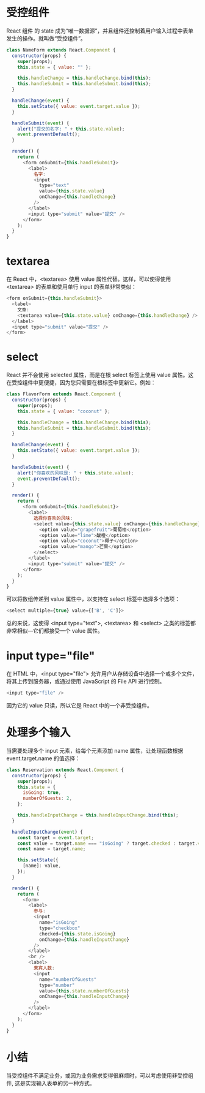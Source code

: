 # 受控组件

React 组件 的 state 成为“唯一数据源”，并且组件还控制着用户输入过程中表单发生的操作。就叫做“受控组件”。

```js
class NameForm extends React.Component {
  constructor(props) {
    super(props);
    this.state = { value: "" };

    this.handleChange = this.handleChange.bind(this);
    this.handleSubmit = this.handleSubmit.bind(this);
  }

  handleChange(event) {
    this.setState({ value: event.target.value });
  }

  handleSubmit(event) {
    alert("提交的名字: " + this.state.value);
    event.preventDefault();
  }

  render() {
    return (
      <form onSubmit={this.handleSubmit}>
        <label>
          名字:
          <input
            type="text"
            value={this.state.value}
            onChange={this.handleChange}
          />
        </label>
        <input type="submit" value="提交" />
      </form>
    );
  }
}
```

# textarea

在 React 中，\<textarea> 使用 value 属性代替。这样，可以使得使用 \<textarea> 的表单和使用单行 input 的表单非常类似：

```js
<form onSubmit={this.handleSubmit}>
  <label>
    文章:
    <textarea value={this.state.value} onChange={this.handleChange} />
  </label>
  <input type="submit" value="提交" />
</form>
```

# select

React 并不会使用 selected 属性，而是在根 select 标签上使用 value 属性。这在受控组件中更便捷，因为您只需要在根标签中更新它。例如：

```js
class FlavorForm extends React.Component {
  constructor(props) {
    super(props);
    this.state = { value: "coconut" };

    this.handleChange = this.handleChange.bind(this);
    this.handleSubmit = this.handleSubmit.bind(this);
  }

  handleChange(event) {
    this.setState({ value: event.target.value });
  }

  handleSubmit(event) {
    alert("你喜欢的风味是: " + this.state.value);
    event.preventDefault();
  }

  render() {
    return (
      <form onSubmit={this.handleSubmit}>
        <label>
          选择你喜欢的风味:
          <select value={this.state.value} onChange={this.handleChange}>
            <option value="grapefruit">葡萄柚</option>
            <option value="lime">酸橙</option>
            <option value="coconut">椰子</option>
            <option value="mango">芒果</option>
          </select>
        </label>
        <input type="submit" value="提交" />
      </form>
    );
  }
}
```

可以将数组传递到 value 属性中，以支持在 select 标签中选择多个选项：

```js
<select multiple={true} value={['B', 'C']}>
```

总的来说，这使得 \<input type="text">, \<textarea> 和 \<select> 之类的标签都非常相似—它们都接受一个 value 属性。

# input type="file"

在 HTML 中，\<input type="file"> 允许用户从存储设备中选择一个或多个文件，将其上传到服务器，或通过使用 JavaScript 的 File API 进行控制。

```js
<input type="file" />
```

因为它的 value 只读，所以它是 React 中的一个非受控组件。

# 处理多个输入

当需要处理多个 input 元素，给每个元素添加 name 属性，让处理函数根据 event.target.name 的值选择：

```js
class Reservation extends React.Component {
  constructor(props) {
    super(props);
    this.state = {
      isGoing: true,
      numberOfGuests: 2,
    };

    this.handleInputChange = this.handleInputChange.bind(this);
  }

  handleInputChange(event) {
    const target = event.target;
    const value = target.name === "isGoing" ? target.checked : target.value;
    const name = target.name;

    this.setState({
      [name]: value,
    });
  }

  render() {
    return (
      <form>
        <label>
          参与:
          <input
            name="isGoing"
            type="checkbox"
            checked={this.state.isGoing}
            onChange={this.handleInputChange}
          />
        </label>
        <br />
        <label>
          来宾人数:
          <input
            name="numberOfGuests"
            type="number"
            value={this.state.numberOfGuests}
            onChange={this.handleInputChange}
          />
        </label>
      </form>
    );
  }
}
```

# 小结

当受控组件不满足业务，或因为业务需求变得很麻烦时，可以考虑使用非受控组件, 这是实现输入表单的另一种方式。
